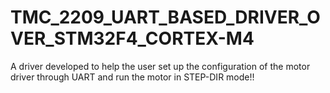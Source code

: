 # TMC_2209_UART_BASED_DRIVER_OVER_STM32F4_CORTEX-M4
A driver developed to help the user set up the configuration of the motor driver through UART and run the motor in STEP-DIR mode!!
